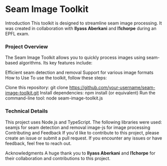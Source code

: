 Seam Image Toolkit
=====================

Introduction
This toolkit is designed to streamline seam image processing. It was created in collaboration with **Ilyass Aberkani** and **l1chorpe** during an EPFL exam.

### Project Overview
The Seam Image Toolkit allows you to quickly process images using seam-based algorithms. Its key features include:

Efficient seam detection and removal
Support for various image formats
How to Use
To use the toolkit, follow these steps:

Clone this repository: git clone https://github.com/your-username/seam-image-toolkit.git
Install dependencies: npm install (or equivalent)
Run the command-line tool: node seam-image-toolkit.js <input-file>
### Technical Details
This project uses Node.js and TypeScript.
The following libraries were used:
seamjs for seam detection and removal
image-js for image processing
Contributing and Feedback
If you'd like to contribute to this project, please create an issue or submit a pull request. If you encounter any issues or have feedback, feel free to reach out.

Acknowledgments
A huge thank you to **Ilyass Aberkani** and **l1chorpe** for their collaboration and contributions to this project.